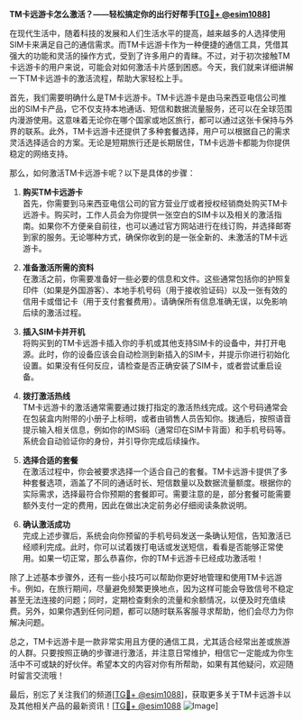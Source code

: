 **TM卡远游卡怎么激活？——轻松搞定你的出行好帮手[[TG💪+ @esim1088](https://t.me/s/esim1088)]**

在现代生活中，随着科技的发展和人们生活水平的提高，越来越多的人选择使用SIM卡来满足自己的通信需求。而TM卡远游卡作为一种便捷的通信工具，凭借其强大的功能和灵活的操作方式，受到了许多用户的青睐。不过，对于初次接触TM卡远游卡的用户来说，可能会对如何激活卡片感到困惑。今天，我们就来详细讲解一下TM卡远游卡的激活流程，帮助大家轻松上手。

首先，我们需要明确什么是TM卡远游卡。TM卡远游卡是由马来西亚电信公司推出的SIM卡产品，它不仅支持本地通话、短信和数据流量服务，还可以在全球范围内漫游使用。这意味着无论你在哪个国家或地区旅行，都可以通过这张卡保持与外界的联系。此外，TM卡远游卡还提供了多种套餐选择，用户可以根据自己的需求灵活选择适合的方案。无论是短期旅行还是长期居住，TM卡远游卡都能为你提供稳定的网络支持。

那么，如何激活TM卡远游卡呢？以下是具体的步骤：

1. **购买TM卡远游卡**  
   首先，你需要到马来西亚电信公司的官方营业厅或者授权经销商处购买TM卡远游卡。购买时，工作人员会为你提供一张空白的SIM卡以及相关的激活指南。如果你不方便亲自前往，也可以通过官方网站进行在线订购，并选择邮寄到家的服务。无论哪种方式，确保你收到的是一张全新的、未激活的TM卡远游卡。

2. **准备激活所需的资料**  
   在激活之前，你需要准备好一些必要的信息和文件。这些通常包括你的护照复印件（如果是外国游客）、本地手机号码（用于接收验证码）以及一张有效的信用卡或借记卡（用于支付套餐费用）。请确保所有信息准确无误，以免影响后续的激活过程。

3. **插入SIM卡并开机**  
   将购买到的TM卡远游卡插入你的手机或其他支持SIM卡的设备中，并打开电源。此时，你的设备应该会自动检测到新插入的SIM卡，并提示你进行初始化设置。如果没有任何反应，请检查是否正确安装了SIM卡，或者尝试重启设备。

4. **拨打激活热线**  
   TM卡远游卡的激活通常需要通过拨打指定的激活热线完成。这个号码通常会在包装盒内附带的小册子上标明，或者由销售人员告知你。拨通后，按照语音提示输入相关信息，例如你的IMSI码（通常印在SIM卡背面）和手机号码等。系统会自动验证你的身份，并引导你完成后续操作。

5. **选择合适的套餐**  
   在激活过程中，你会被要求选择一个适合自己的套餐。TM卡远游卡提供了多种套餐选项，涵盖了不同的通话时长、短信数量以及数据流量额度。根据你的实际需求，选择最符合你预期的套餐即可。需要注意的是，部分套餐可能需要额外支付一定的费用，因此在做出决定前务必仔细阅读条款说明。

6. **确认激活成功**  
   完成上述步骤后，系统会向你预留的手机号码发送一条确认短信，告知激活已经顺利完成。此时，你可以试着拨打电话或发送短信，看看是否能够正常使用。如果一切正常，那么恭喜你，你的TM卡远游卡已经成功激活啦！

除了上述基本步骤外，还有一些小技巧可以帮助你更好地管理和使用TM卡远游卡。例如，在旅行期间，尽量避免频繁更换地点，因为这样可能会导致信号不稳定甚至无法连接的问题；同时，定期检查剩余的流量和余额情况，以便及时充值续费。另外，如果你遇到任何问题，都可以随时联系客服寻求帮助，他们会尽力为你解决问题。

总之，TM卡远游卡是一款非常实用且方便的通信工具，尤其适合经常出差或旅游的人群。只要按照正确的步骤进行激活，并注意日常维护，相信它一定能成为你生活中不可或缺的好伙伴。希望本文的内容对你有所帮助，如果有其他疑问，欢迎随时留言交流哦！

最后，别忘了关注我们的频道[[TG💪+ @esim1088](https://t.me/s/esim1088)]，获取更多关于TM卡远游卡以及其他相关产品的最新资讯！[[TG💪+ @esim1088](https://t.me/s/esim1088) ![Image](https://i.postimg.cc/4NQfJmqS/Snipaste-2025-05-13-00-14-12.png)]